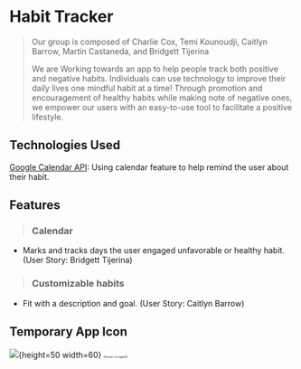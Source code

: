# Habit Tracker
>  Our group is composed of Charlie Cox, Temi Kounoudji, Caitlyn Barrow, 
Martin Castaneda, and Bridgett Tijerina
>
> We are Working towards an app to help people track both positive and negative habits. Individuals can
use technology to improve their daily lives one mindful habit at a time!
Through promotion and encouragement of healthy habits while making note
of negative ones, we empower our users with an easy-to-use tool to facilitate
a positive lifestyle.

<!--

## Table of Contents
* [General Info](#general-information)
* [Technologies Used](#technologies-used)
* [Features](#features)
* [Screenshots](#screenshots)
* [Setup](#setup)
* [Usage](#usage)
* [Project Status](#project-status)
* [Room for Improvement](#room-for-improvement)
* [Acknowledgements](#acknowledgements)
* [Contact](#contact) 
* [License](#license)

-->


<!---

## General Information
- Provide general information about your project here.
- What problem does it (intend to) solve?
- What is the purpose of your project?
- Why did you undertake it?

-->
<!-- You don't have to answer all the questions - just the ones relevant to your project. -->

## Technologies Used

<a href= "https://developers.google.com/calendar/api">Google Calendar API</a>: Using calendar feature to help remind the user about their habit.


## Features

> ### Calendar 
 - Marks and tracks days the user engaged unfavorable or healthy habit. (User Story: Bridgett Tijerina)

> ### Customizable habits
 - Fit with a description and goal. (User Story: Caitlyn Barrow)


<!---
## Screenshots

<!-- If you have screenshots you'd like to share, include them here. -->
## Temporary App Icon 
![](https://i.imgur.com/vhFRLWw.png){height=50 width=60}
<span style="font-size:5px;">*Forever a Legend*</span></p>




<!---
## Setup
What are the project requirements/dependencies? Where are they listed? A requirements.txt or a Pipfile.lock file perhaps? Where is it located?

Proceed to describe how to install / setup one's local environment / get started with the project.

-->

<!---
## Usage
How does one go about using it?
Provide various use cases and code examples here.

`write-your-code-here`

-->

<!---
## Project Status
Project is: _in progress_ / _complete_ / _no longer being worked on_. If you are no longer working on it, provide reasons why.

-->

<!--
## Room for Improvement
Include areas you believe need improvement / could be improved. Also add TODOs for future development.

Room for improvement:
- Improvement to be done 1
- Improvement to be done 2

To do:
- Feature to be added 1
- Feature to be added 2

-->

<!---
## Acknowledgements
Give credit here.
- This project was inspired by...
- This project was based on [this tutorial](https://www.example.com).
- Many thanks to...

-->

<!---
## Contact
Created by [@flynerdpl](https://www.flynerd.pl/) - feel free to contact me! 

<!-- Optional -->
<!-- ## License -->
<!-- This project is open source and available under the [... License](). -->

<!-- You don't have to include all sections - just the one's relevant to your project -->
